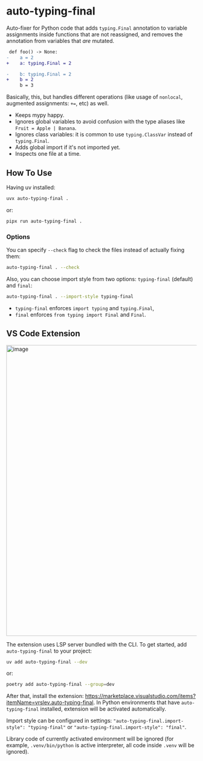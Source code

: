 # auto-typing-final

Auto-fixer for Python code that adds `typing.Final` annotation to variable assignments inside functions that are not reassigned, and removes the annotation from variables that _are_ mutated.

```diff
 def foo() -> None:
-    a = 2
+    a: typing.Final = 2

-    b: typing.Final = 2
+    b = 2
     b = 3
```

Basically, this, but handles different operations (like usage of `nonlocal`, augmented assignments: `+=`, etc) as well.

- Keeps mypy happy.
- Ignores global variables to avoid confusion with the type aliases like `Fruit = Apple | Banana`.
- Ignores class variables: it is common to use `typing.ClassVar` instead of `typing.Final`.
- Adds global import if it's not imported yet.
- Inspects one file at a time.

## How To Use

Having uv installed:

```sh
uvx auto-typing-final .
```

or:

```sh
pipx run auto-typing-final .
```


### Options

You can specify `--check` flag to check the files instead of actually fixing them:

```sh
auto-typing-final . --check
```

Also, you can choose import style from two options: `typing-final` (default) and `final`:

```sh
auto-typing-final . --import-style typing-final
```

- `typing-final` enforces `import typing` and `typing.Final`,
- `final` enforces `from typing import Final` and `Final`.


## VS Code Extension

<img width="768" alt="image" src="https://github.com/vrslev/auto-typing-final/assets/75225148/f1541056-06f5-4caa-8c94-0a5eaf98ba15">

The extension uses LSP server bundled with the CLI. To get started, add `auto-typing-final` to your project:

```sh
uv add auto-typing-final --dev
```

or:

```sh
poetry add auto-typing-final --group=dev
```

After that, install the extension: https://marketplace.visualstudio.com/items?itemName=vrslev.auto-typing-final. In Python environments that have `auto-typing-final` installed, extension will be activated automatically.

Import style can be configured in settings: `"auto-typing-final.import-style": "typing-final"` or `"auto-typing-final.import-style": "final"`.

Library code of currently activated environment will be ignored (for example, `.venv/bin/python` is active interpreter, all code inside `.venv` will be ignored).
